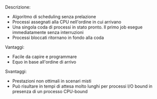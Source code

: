 Descrizione:
- Algoritmo di scheduling senza prelazione
- Processi assegnati alla CPU nell'ordine in cui arrivano
- Una singola coda di processi in stato pronto. Il primo job esegue immediatamente senza interruzioni
- Processi bloccati ritornano in fondo alla coda

Vantaggi:
- Facile da capire e programmare
- Equo in base all'ordine di arrivo

Svantaggi:
- Prestazioni non ottimali in scenari misti
- Può risultare in tempi di attesa molto lunghi per processi I/O bound in presenza di un processo CPU-bound
